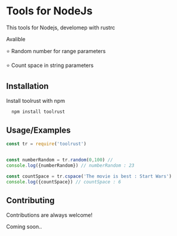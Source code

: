 
# Tools for NodeJs 


This tools for Nodejs, develomep with rustrc 

Avalible

⭐ Random number for range parameters

⭐ Count space in string parameters




## Installation

Install toolrust with npm

```bash
  npm install toolrust
```
    
## Usage/Examples

```javascript
const tr = require('toolrust')


const numberRandom = tr.random(0,100) // 
console.log({numberRandom}) // numberRandom : 23

const countSpace = tr.cspace('The movie is best : Start Wars')
console.log({countSpace}) // countSpace : 6


```


## Contributing

Contributions are always welcome!

Coming soon..

